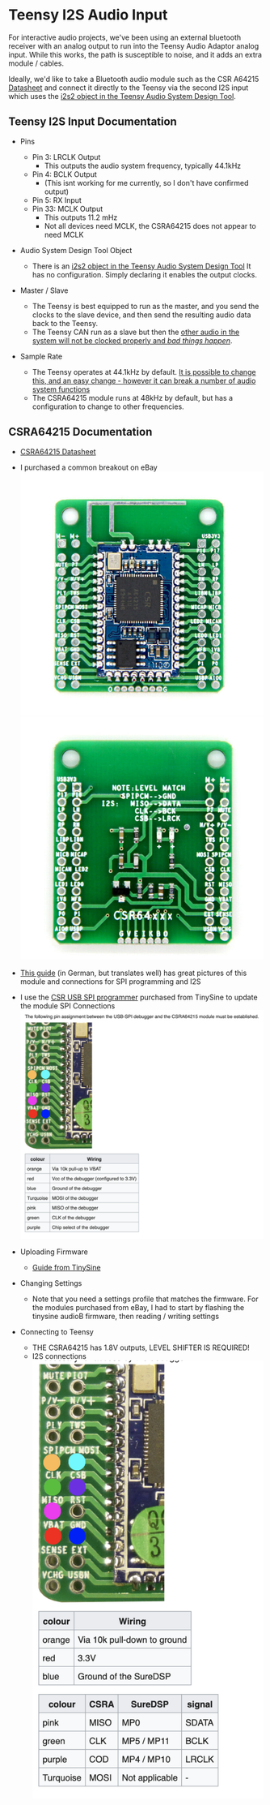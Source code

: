 # Teensy I2S Audio Input

For interactive audio projects, we've been using an external bluetooth receiver with an analog output to run into the Teensy Audio Adaptor analog input. While this works, the path is susceptible to noise, and it adds an extra module / cables.

Ideally, we'd like to take a Bluetooth audio module such as the CSR A64215 [Datasheet](https://www.tinyosshop.com/datasheet/CSRA64215%20QFN%20Data%20Sheet.pdf) and connect it directly to the Teensy via the second I2S input which uses the [i2s2 object in the Teensy Audio System Design Tool](https://www.pjrc.com/teensy/gui/?info=AudioInputI2S2).

## Teensy I2S Input Documentation

* Pins
  * Pin 3: LRCLK Output
    * This outputs the audio system frequency, typically 44.1kHz
  * Pin 4: BCLK Output
    * (This isnt working for me currently, so I don't have confirmed output)
  * Pin 5: RX Input
  * Pin 33: MCLK Output
    * This outputs 11.2 mHz
    * Not all devices need MCLK, the CSRA64215 does not appear to need MCLK

* Audio System Design Tool Object
  * There is an [i2s2 object in the Teensy Audio System Design Tool](https://www.pjrc.com/teensy/gui/?info=AudioInputI2S2) It has no configuration. Simply declaring it enables the output clocks.

* Master / Slave
  * The Teensy is best equipped to run as the master, and you send the clocks to the slave device, and then send the resulting audio data back to the Teensy.
  * The Teensy CAN run as a slave but then the [other audio in the system will not be clocked properly and *bad things happen*](https://forum.pjrc.com/threads/53824-Teensy-3-6-I2S-Slave-Mode-Question?p=188318&viewfull=1#post188318).

* Sample Rate
  * The Teensy operates at 44.1kHz by default. [It is possible to change this, and an easy change - however it can break a number of audio system functions](https://forum.pjrc.com/threads/60272-Time-for-a-new-Audiolibrary?p=236411&viewfull=1#post236411)
  * The CSRA64215 module runs at 48kHz by default, but has a configuration to change to other frequencies.


## CSRA64215 Documentation

* [CSRA64215 Datasheet](https://www.tinyosshop.com/datasheet)
* I purchased a common breakout on eBay
![CSRA64215 Breakout PCB front](images/csra64215_breakout_front.jpg)
![CSRA64215 Breakout PCB back](images/csra64215_breakout_back.jpg)

* [This guide](https://translate.google.com/translate?sl=auto&tl=en&u=https://suredsp.ratz-it.de/index.php?title%3DCSRA64215) (in German, but translates well) has great pictures of this module and connections for SPI programming and I2S


* I use the [CSR USB SPI programmer](https://www.tinyosshop.com/index.php?route=product/product&product_id=876) purchased from TinySine to update the module
SPI Connections
![CSRA64215 Breakout SPI](images/csra64215_breakout_spi.png)
* Uploading Firmware
  * [Guide from TinySine](https://www.tinyosshop.com/how-to-restore-bluetooth-audio-module-default-settings)
* Changing Settings
  * Note that you need a settings profile that matches the firmware. For the modules purchased from eBay, I had to start by flashing the tinysine audioB firmware, then reading / writing settings

* Connecting to Teensy
  * THE CSRA64215 has 1.8V outputs, LEVEL SHIFTER IS REQUIRED!
  * I2S connections ![CSRA64215 Breakout I2S](images/csra64215_breakout_i2s.png)

